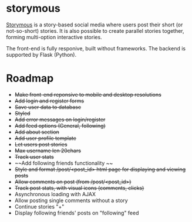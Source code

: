 # storymous

[Storymous](https://aleixfortm.pythonanywhere.com/) is a story-based social media where users post their short (or not-so-short) stories. It is also possible to create parallel stories together, forming multi-option interactive stories. 

The front-end is fully responive, built without frameworks. The backend is supported by Flask (Python).

# Roadmap
- ~~Make front-end reponsive to mobile and desktop resolutions~~
- ~~Add login and register forms~~
- ~~Save user data to database~~
- ~~Styled~~
- ~~Add error messages on login/register~~
- ~~Add feed options (General, following)~~
- ~~Add about section~~
- ~~Add user profile template~~
- ~~Let users post stories~~
- ~~Max username len 20chars~~
- ~~Track user stats~~
- ~~Add following friends functionality ~~ 
- ~~Style and format /post/<post_id> html page for displaying and viewing posts~~
- ~~Allow comments on post (from /post/<post_id>)~~
- ~~Track post stats, with visual icons (comments, clicks)~~
- Asynchronous loading with AJAX
- Allow posting single comments without a story
- Continue stories "+"
- Display following friends' posts on "following" feed
